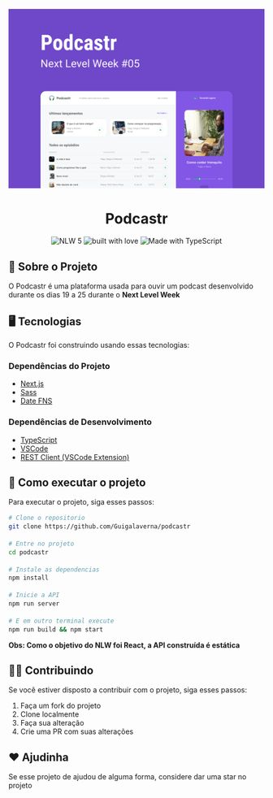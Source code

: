 ![banner](.github/banner.png)
<div align='center'>
  <h1>Podcastr</h1>
  <img src='https://img.shields.io/badge/NLW-5-green?style=for-the-badge' alt='NLW 5' >
  <img src='https://forthebadge.com/images/badges/built-with-love.svg' alt='built with love' >
  <img src='https://forthebadge.com/images/badges/made-with-typescript.svg' alt='Made with TypeScript' >
</div>

## 🤔 Sobre o Projeto
O Podcastr é uma plataforma usada para ouvir um podcast desenvolvido durante os dias 19 a 25 durante o **Next Level Week**

## 🖥 Tecnologias
O Podcastr foi construindo usando essas tecnologias:

### Dependências do Projeto
- [Next.js](https://nextjs.org)
- [Sass](https://sass-lang.com/)
- [Date FNS](https://date-fns.org/)

### Dependências de Desenvolvimento
- [TypeScript](https://www.typescriptlang.org)
- [VSCode](https://code.visualstudio.com/)
- [REST Client (VSCode Extension)](https://marketplace.visualstudio.com/items?itemName=humao.rest-client)

## 🚀 Como executar o projeto

Para executar o projeto, siga esses passos:
```bash
# Clone o repositorio
git clone https://github.com/Guigalaverna/podcastr

# Entre no projeto
cd podcastr

# Instale as dependencias
npm install

# Inicie a API
npm run server

# E em outro terminal execute
npm run build && npm start
```

**Obs: Como o objetivo do NLW foi React, a API construída é estática**

## 🙋‍♂️ Contribuindo

Se você estiver disposto a contribuir com o projeto, siga esses passos:

1. Faça um fork do projeto
2. Clone localmente
3. Faça sua alteração
4. Crie uma PR com suas alterações

## ❤ Ajudinha

Se esse projeto de ajudou de alguma forma, considere dar uma star no projeto
